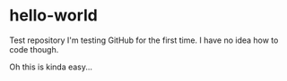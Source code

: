 # hello-world
Test repository
I'm testing GitHub for the first time. I have no
idea how to code though.

Oh this is kinda easy...
